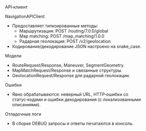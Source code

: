 API‑клиент

NavigationAPIClient
- Предоставляет типизированные методы:
  - Маршрутизация: POST /routing/7.0.0/global
  - Map matching: POST /map_matching/1.0.0
  - Радарная геолокация: POST /v2/geolocation
- Кодирование/декодирование JSON настроено на snake_case.

Модели
- RouteRequest/Response, Maneuver, SegmentGeometry.
- MapMatchRequest/Response и связанные структуры.
- GeolocationRequest/Response для радарной геолокации.

Ошибки
- Явно обрабатываются: неверный URL, HTTP‑ошибки со статус‑кодами и ошибки декодирования (с локализованными описаниями).

Отладочные логи
- В сборке DEBUG запросы и ответы печатаются в консоль.
